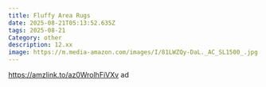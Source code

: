 ```yaml
---
title: Fluffy Area Rugs
date: 2025-08-21T05:13:52.635Z
tags: 2025-08-21
Category: other
description: 12.xx
image: https://m.media-amazon.com/images/I/81LWZQy-DaL._AC_SL1500_.jpg
---
```

https://amzlink.to/az0WrolhFiVXv ad